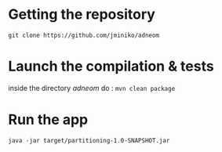 # Getting the repository
`git clone https://github.com/jminiko/adneom`
# Launch the compilation & tests
inside the directory *adneom* do :
`mvn clean package`
# Run the app
`java -jar target/partitioning-1.0-SNAPSHOT.jar`  
